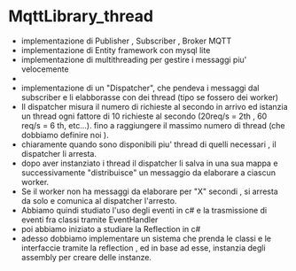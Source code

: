 # MqttLibrary_thread
- implementazione di Publisher , Subscriber , Broker MQTT 
- implementazione di Entity framework con mysql lite
- implementazione di multithreading per gestire i messaggi piu' velocemente
- 
- implementazione di un "Dispatcher", che pendeva i messaggi dal subscriber e li elabborasse con dei thread (tipo se fossero dei worker)
- Il dispatcher misura il numero di richieste al secondo in arrivo ed istanzia un thread ogni fattore di 10 richieste al secondo (20req/s = 2th , 60 req/s = 6 th, etc...). fino a raggiungere il massimo numero di thread (che dobbiamo definire noi ).
- chiaramente quando sono disponibili piu' thread di quelli necessari , il dispatcher li arresta.
- dopo aver instanziato i thread il dispatcher li salva in una sua mappa e successivamente "distribuisce" un messaggio da elaborare a ciascun worker.
- Se il worker non ha messaggi da elaborare per "X" secondi , si arresta da solo e comunica al dispatcher l'arresto.
- Abbiamo quindi studiato l'uso degli eventi in c# e la trasmissione di eventi fra classi tramite EventHandler
- poi abbiamo iniziato a studiare la Reflection in c#
- adesso dobbiamo implementare un sistema che prenda le classi e le interfaccie tramite la reflection , ed in base ad esse, instanzia degli assembly per creare delle instanze.
